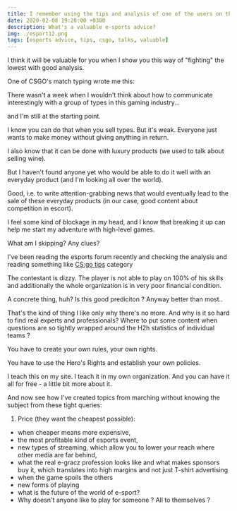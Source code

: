 ```yaml
---
title: I remember using the tips and analysis of one of the users on the forum
date: 2020-02-08 19:20:00 +0300
description: What's a valuable e-sports advice?
img: ./esport12.png
tags: [esports advice, tips, csgo, talks, valuable]
---
```




I think it will be valuable for you when I show you this way of "fighting" the lowest with good analysis.

One of CSGO's match typing wrote me this:


There wasn't a week when I wouldn't think about how to communicate interestingly with a group of types in this gaming industry...

and I'm still at the starting point.

I know you can do that when you sell types. But it's weak. Everyone just wants to make money without giving anything in return.

I also know that it can be done with luxury products (we used to talk about selling wine).

But I haven't found anyone yet who would be able to do it well with an everyday product (and I'm looking all over the world).

Good, i.e. to write attention-grabbing news that would eventually lead to the sale of these everyday products (in our case, good content about competition in escort).

I feel some kind of blockage in my head, and I know that breaking it up can help me start my adventure with high-level games.

What am I skipping? Any clues?



I've been reading the esports forum recently and checking the analysis and reading something like [CS:go tips](https://esporttalk.org/tag/counter-strike
) category

The contestant is dizzy. The player is not able to play on 100% of his skills and additionally the whole organization is in very poor financial condition.



A concrete thing, huh? Is this good prediciton ? Anyway better than most..

That's the kind of thing I like only why there's no more. And why is it so hard to find real experts and professionals? Where to put some content when questions are so tightly wrapped around the H2h statistics of individual teams ?

You have to create your own rules, your own rights.

You have to use the Hero's Rights and establish your own policies.

I teach this on my site. I teach it in my own organization.
And you can have it all for free - a little bit more about it.

And now see how I've created topics from marching without knowing the subject from these tight queries:

1) Price (they want the cheapest possible):

- when cheaper means more expensive,
- the most profitable kind of esports event,
- new types of streaming, which allow you to lower your reach where other media are far behind,
- what the real e-gracz profession looks like and what makes sponsors buy it, which translates into high margins and not just T-shirt advertising
- when the game spoils the others
- new forms of playing
- what is the future of the world of e-sport?
- Why doesn't anyone like to play for someone ? All to themselves ?



